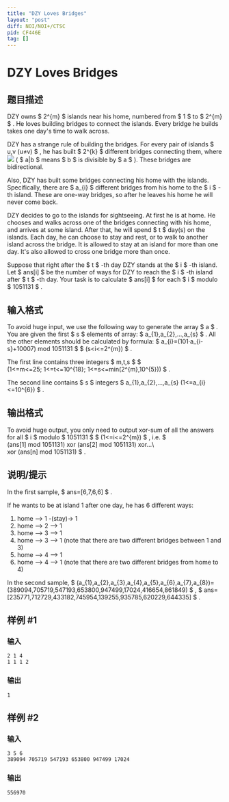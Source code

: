 ```yaml
---
title: "DZY Loves Bridges"
layout: "post"
diff: NOI/NOI+/CTSC
pid: CF446E
tag: []
---
```


# DZY Loves Bridges

## 题目描述

DZY owns $ 2^{m} $ islands near his home, numbered from $ 1 $ to $ 2^{m} $ . He loves building bridges to connect the islands. Every bridge he builds takes one day's time to walk across.

DZY has a strange rule of building the bridges. For every pair of islands $ u,v (u≠v) $ , he has built $ 2^{k} $ different bridges connecting them, where ![](https://cdn.luogu.com.cn/upload/vjudge_pic/CF446E/9c4056ad663bdf8b3a6c13926b07236321be3dbc.png) ( $ a|b $ means $ b $ is divisible by $ a $ ). These bridges are bidirectional.

Also, DZY has built some bridges connecting his home with the islands. Specifically, there are $ a_{i} $ different bridges from his home to the $ i $ -th island. These are one-way bridges, so after he leaves his home he will never come back.

DZY decides to go to the islands for sightseeing. At first he is at home. He chooses and walks across one of the bridges connecting with his home, and arrives at some island. After that, he will spend $ t $ day(s) on the islands. Each day, he can choose to stay and rest, or to walk to another island across the bridge. It is allowed to stay at an island for more than one day. It's also allowed to cross one bridge more than once.

Suppose that right after the $ t $ -th day DZY stands at the $ i $ -th island. Let $ ans[i] $ be the number of ways for DZY to reach the $ i $ -th island after $ t $ -th day. Your task is to calculate $ ans[i] $ for each $ i $ modulo $ 1051131 $ .

## 输入格式

To avoid huge input, we use the following way to generate the array $ a $ . You are given the first $ s $ elements of array: $ a_{1},a_{2},...,a_{s} $ . All the other elements should be calculated by formula: $ a_{i}=(101·a_{i-s}+10007) mod 1051131 $ $ (s&lt;i<=2^{m}) $ .

The first line contains three integers $ m,t,s $ $ (1<=m<=25; 1<=t<=10^{18}; 1<=s<=min(2^{m},10^{5})) $ .

The second line contains $ s $ integers $ a_{1},a_{2},...,a_{s} (1<=a_{i}<=10^{6}) $ .

## 输出格式

To avoid huge output, you only need to output xor-sum of all the answers for all $ i $ modulo $ 1051131 $ $ (1<=i<=2^{m}) $ , i.e. $ (ans[1] mod 1051131) xor (ans[2] mod 1051131) xor...\ xor (ans[n] mod 1051131) $ .

## 说明/提示

In the first sample, $ ans=[6,7,6,6] $ .

If he wants to be at island 1 after one day, he has 6 different ways:

1. home —> 1 -(stay)-> 1
2. home —> 2 —> 1
3. home —> 3 —> 1
4. home —> 3 —> 1 (note that there are two different bridges between 1 and 3)
5. home —> 4 —> 1
6. home —> 4 —> 1 (note that there are two different bridges from home to 4)

In the second sample, $ (a_{1},a_{2},a_{3},a_{4},a_{5},a_{6},a_{7},a_{8})=(389094,705719,547193,653800,947499,17024,416654,861849) $ , $ ans=[235771,712729,433182,745954,139255,935785,620229,644335] $ .

## 样例 #1

### 输入

```
2 1 4
1 1 1 2

```

### 输出

```
1

```

## 样例 #2

### 输入

```
3 5 6
389094 705719 547193 653800 947499 17024

```

### 输出

```
556970

```

